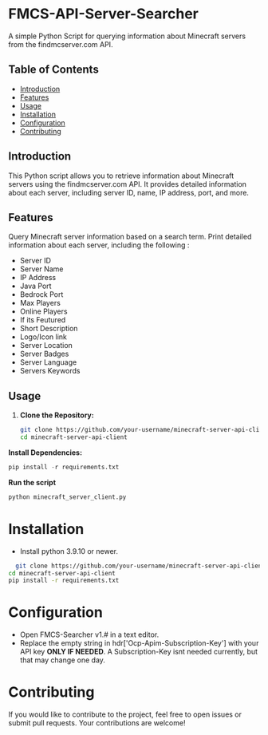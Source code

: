 # FMCS-API-Server-Searcher
A simple Python Script for querying information about Minecraft servers from the findmcserver.com API.

## Table of Contents

- [Introduction](#introduction)
- [Features](#features)
- [Usage](#usage)
- [Installation](#installation)
- [Configuration](#configuration)
- [Contributing](#contributing)

## Introduction

This Python script allows you to retrieve information about Minecraft servers using the findmcserver.com API. It provides detailed information about each server, including server ID, name, IP address, port, and more.

## Features

Query Minecraft server information based on a search term.
Print detailed information about each server, including the following :

- Server ID
- Server Name
- IP Address
- Java Port
- Bedrock Port
- Max Players
- Online Players
- If its Feutured
- Short Description
- Logo/Icon link
- Server Location
- Server Badges
- Server Language
- Servers Keywords

## Usage

1. **Clone the Repository:**
   ```bash
   git clone https://github.com/your-username/minecraft-server-api-client.git
   cd minecraft-server-api-client
   ```
**Install Dependencies:**
```py
pip install -r requirements.txt
```
**Run the script**
```py
python minecraft_server_client.py
```
# Installation
- Install python 3.9.10 or newer.

```bash
  git clone https://github.com/your-username/minecraft-server-api-client.git
cd minecraft-server-api-client
pip install -r requirements.txt
```

# Configuration

- Open FMCS-Searcher v1.# in a text editor.
- Replace the empty string in hdr['Ocp-Apim-Subscription-Key'] with your API key **ONLY IF NEEDED**.
A Subscription-Key isnt needed currently, but that may change one day.

# Contributing
If you would like to contribute to the project, feel free to open issues or submit pull requests. Your contributions are welcome!
